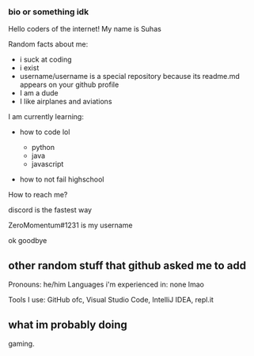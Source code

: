### bio or something idk

Hello coders of the internet! My name is Suhas

Random facts about me:

- i suck at coding
- i exist
- username/username is a special repository because its readme.md appears on your github profile
- I am a dude
- I like airplanes and aviations

I am currently learning:

- how to code lol
  - python
  - java
  - javascript
  
- how to not fail highschool

How to reach me?

discord is the fastest way

ZeroMomentum#1231 is my username

ok goodbye

## other random stuff that github asked me to add
Pronouns: he/him
Languages i'm experienced in: none lmao

Tools I use: GitHub ofc, Visual Studio Code, IntelliJ IDEA, repl.it

## what im probably doing
gaming.

<!--
**svcodes/svcodes** is a ✨ _special_ ✨ repository because its `README.md` (this file) appears on your GitHub profile.

Here are some ideas to get you started:

- 🔭 I’m currently working on ...
- 🌱 I’m currently learning ...
- 👯 I’m looking to collaborate on ...
- 🤔 I’m looking for help with ...
- 💬 Ask me about ...
- 📫 How to reach me: ...
- 😄 Pronouns: ...
- ⚡ Fun fact: ...
-->
